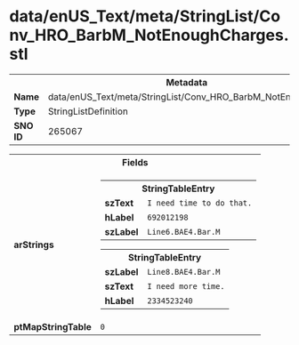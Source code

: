 <h1>data/enUS_Text/meta/StringList/Conv_HRO_BarbM_NotEnoughCharges.stl</h1><table><tr><th colspan="100%">Metadata</th></tr><tr><td><b>Name</b></td><td>data/enUS_Text/meta/StringList/Conv_HRO_BarbM_NotEnoughCharges.stl</td></tr><tr><td><b>Type</b></td><td>StringListDefinition</td></tr><tr><td><b>SNO ID</b></td><td>265067</td></tr></table>

<table><tr><th colspan="100%">Fields</th></tr><tr><td><b>arStrings</b></td><td><table><tr><th colspan="100%">StringTableEntry</th></tr><tr><td><b>szText</b></td><td><code>I need time to do that.</code></td></tr><tr><td><b>hLabel</b></td><td><code>692012198</code></td></tr><tr><td><b>szLabel</b></td><td><code>Line6.BAE4.Bar.M</code></td></tr></table>


<table><tr><th colspan="100%">StringTableEntry</th></tr><tr><td><b>szLabel</b></td><td><code>Line8.BAE4.Bar.M</code></td></tr><tr><td><b>szText</b></td><td><code>I need more time.</code></td></tr><tr><td><b>hLabel</b></td><td><code>2334523240</code></td></tr></table>


</td></tr><tr><td><b>ptMapStringTable</b></td><td><code>0</code></td></tr></table>

